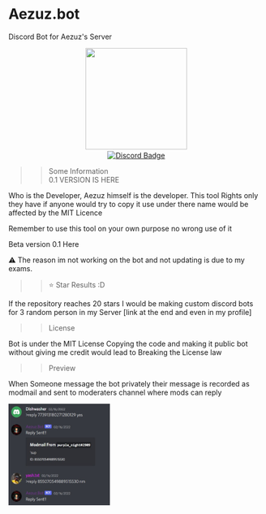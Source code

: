 # Aezuz.bot
Discord Bot for Aezuz's Server


<div id="header" align="center" >
  <img src="https://yt3.ggpht.com/sY97LfX4NK9TyRBr83px6spOLdM12IAnUrAeRTZDogxAFxQ_suegwV_JAiPawcWP3VVuVEhUPg=s176-c-k-c0x00ffffff-no-rj" width="200" height="200"/>
</div>

<div id="badges" align="center">
  <a href="https://discord.gg/p7j8XZq25B">
    <img src="https://img.shields.io/badge/Discord-blue?style=for-the-badge&logo=discord&logoColor=white" alt="Discord Badge"/>
  </a>
    </div>

>> Some Information      
0.1 VERSION IS HERE

Who is the Developer, Aezuz himself is the developer. This tool Rights only they have if anyone would try to copy it use under there name would be affected by the MIT Licence


Remember to use this tool on your own purpose no wrong use of it

Beta version 0.1 Here

⚠️ The reason im not working on the bot and not updating is due to my exams.


>> ⭐ Star Results :D

If the repository reaches 20 stars I would be making custom discord bots for 3 random person in my Server [link at the end and even in my profile]

>>License

Bot is under the MIT License
Copying the code and making it public bot without giving me credit would lead to Breaking the License law

>>Preview

When Someone message the bot privately their message is recorded as modmail and sent to moderaters channel where mods can reply

<img src ="https://github.com/Dimi-nutive/Aezuz.bot/blob/main/Screenshot%202022-06-12%20185705.jpg" width = 200 height = 200>


